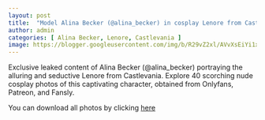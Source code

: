 ```yaml
---
layout: post
title:  "Model Alina Becker (@alina_becker) in cosplay Lenore from Castlevania - 40 leaked photos from Onlyfans, Patreon, and Fansly"
author: admin
categories: [ Alina Becker, Lenore, Castlevania ]
image: https://blogger.googleusercontent.com/img/b/R29vZ2xl/AVvXsEiYi1xYfhXZGN2tqDtlfit5JQxKzOTqtIjCevs11BnOwo6nEiQo0tHtlbMoiLtrs9esJJp5Uy9Eo7FJFg5dkfH3ZxOZlGGyJL1ROJUMPBAlQ4MKItycCmEhj6NKB2fKQSYLRPJtgyDpOZkeQBweK7Q1EOI7pYSEvd43Ju32DBk7w77HcaxpmTLcO92K7Uw/s1600/01.webp
---
```


Exclusive leaked content of Alina Becker (@alina_becker) portraying the alluring and seductive Lenore from Castlevania. Explore 40 scorching nude cosplay photos of this captivating character, obtained from Onlyfans, Patreon, and Fansly.

<p>You can download all photos by clicking <a href="http://ouo.io/qs/OzRuKBTK?s=https://www.mediafire.com/file/6e70ngbenbpm225/Model+Alina+Becker+(@alina_becker)+in+cosplay+Lenore+from+Castlevania+-+40+leaked+photos+from+Onlyfans,+Patreon,+and+Fansly.rar/file">here</a></p>

<div class="separator" style="clear: both;"><a href="https://blogger.googleusercontent.com/img/b/R29vZ2xl/AVvXsEiYi1xYfhXZGN2tqDtlfit5JQxKzOTqtIjCevs11BnOwo6nEiQo0tHtlbMoiLtrs9esJJp5Uy9Eo7FJFg5dkfH3ZxOZlGGyJL1ROJUMPBAlQ4MKItycCmEhj6NKB2fKQSYLRPJtgyDpOZkeQBweK7Q1EOI7pYSEvd43Ju32DBk7w77HcaxpmTLcO92K7Uw/s1600/01.webp" style="display: block; padding: 1em 0; text-align: center; "><img alt="" border="0" data-original-height="1920" data-original-width="1280" src="https://blogger.googleusercontent.com/img/b/R29vZ2xl/AVvXsEiYi1xYfhXZGN2tqDtlfit5JQxKzOTqtIjCevs11BnOwo6nEiQo0tHtlbMoiLtrs9esJJp5Uy9Eo7FJFg5dkfH3ZxOZlGGyJL1ROJUMPBAlQ4MKItycCmEhj6NKB2fKQSYLRPJtgyDpOZkeQBweK7Q1EOI7pYSEvd43Ju32DBk7w77HcaxpmTLcO92K7Uw/s1600/01.webp"/></a></div><div class="separator" style="clear: both;"><a href="https://blogger.googleusercontent.com/img/b/R29vZ2xl/AVvXsEhH8RM89rxATVLGlWwEDc-NnJsRvEbEvsjfvV2qZXoCL5yQGSDvOgQj8hy8NSRWK-ApoPy7oOYXtA6oOXLnP0EU8JGkTTwQf7BbPdpyx7Pmb21qV82qV7kPEvmvMjEZROF-2tQdmjaab8pk6jN-SO4JE8BeTMKX43YXio90yGwRnTbCGhDWumplqCy4oCo/s1600/02.webp" style="display: block; padding: 1em 0; text-align: center; "><img alt="" border="0" data-original-height="1920" data-original-width="1280" src="https://blogger.googleusercontent.com/img/b/R29vZ2xl/AVvXsEhH8RM89rxATVLGlWwEDc-NnJsRvEbEvsjfvV2qZXoCL5yQGSDvOgQj8hy8NSRWK-ApoPy7oOYXtA6oOXLnP0EU8JGkTTwQf7BbPdpyx7Pmb21qV82qV7kPEvmvMjEZROF-2tQdmjaab8pk6jN-SO4JE8BeTMKX43YXio90yGwRnTbCGhDWumplqCy4oCo/s1600/02.webp"/></a></div><div class="separator" style="clear: both;"><a href="https://blogger.googleusercontent.com/img/b/R29vZ2xl/AVvXsEj6sLgs_SQAfVfqpCZ8rBFk0KXi1IRQd66Jm_H2D593ezJtlitDfqmjayb8KixeVmy9tp-yqpR0vWdH4jTMuUOTPxK-3BnsksehVIXSgR8ZkX-kbJzcm6raJNFegpv2IirWUBvYWxWrocGmhQAgNho0m7x6Fawtr-oTQ7q-5-DjrXNNC1LMG2l4CfRu-Sg/s1600/03.webp" style="display: block; padding: 1em 0; text-align: center; "><img alt="" border="0" data-original-height="1920" data-original-width="1280" src="https://blogger.googleusercontent.com/img/b/R29vZ2xl/AVvXsEj6sLgs_SQAfVfqpCZ8rBFk0KXi1IRQd66Jm_H2D593ezJtlitDfqmjayb8KixeVmy9tp-yqpR0vWdH4jTMuUOTPxK-3BnsksehVIXSgR8ZkX-kbJzcm6raJNFegpv2IirWUBvYWxWrocGmhQAgNho0m7x6Fawtr-oTQ7q-5-DjrXNNC1LMG2l4CfRu-Sg/s1600/03.webp"/></a></div><div class="separator" style="clear: both;"><a href="https://blogger.googleusercontent.com/img/b/R29vZ2xl/AVvXsEiDAe9IUt5gwNQB9NpNSfTDduWoVF-jv0cfQV0AJhGA02AvhLsCqqVMfgP-Hx3k3M9pJgp79niC1czVM9vPrAxNxQDcp0oboS53bT4aNPrryw2YnGSw1haRJkYQQfqcqyU5Vi3o8uVbSTlAw_jP6HWKIUSVQL0LkVs_H3sGfMv_IZY6mYakTRRBDx7kvb4/s1600/04.webp" style="display: block; padding: 1em 0; text-align: center; "><img alt="" border="0" data-original-height="1920" data-original-width="1280" src="https://blogger.googleusercontent.com/img/b/R29vZ2xl/AVvXsEiDAe9IUt5gwNQB9NpNSfTDduWoVF-jv0cfQV0AJhGA02AvhLsCqqVMfgP-Hx3k3M9pJgp79niC1czVM9vPrAxNxQDcp0oboS53bT4aNPrryw2YnGSw1haRJkYQQfqcqyU5Vi3o8uVbSTlAw_jP6HWKIUSVQL0LkVs_H3sGfMv_IZY6mYakTRRBDx7kvb4/s1600/04.webp"/></a></div><div class="separator" style="clear: both;"><a href="https://blogger.googleusercontent.com/img/b/R29vZ2xl/AVvXsEizkrtPUkYOS5bTjlcoAyBKPXRL8tdLoZTo08zM307xthV_d4MLVw_5kEyP_CJsu9CZJe4g2eaNrj9ZxfN_t_SwJUoVTcCO7S-qqHg9_EIs9ApSoXdZ9hAYRVP9-oy5ROa6CSxUUMgQ3R65DUy6Em0BG9-bD1Dd7_dKCOdZpw221yhkBzMMUKHoEiFtGY8/s1600/05.webp" style="display: block; padding: 1em 0; text-align: center; "><img alt="" border="0" data-original-height="1920" data-original-width="1280" src="https://blogger.googleusercontent.com/img/b/R29vZ2xl/AVvXsEizkrtPUkYOS5bTjlcoAyBKPXRL8tdLoZTo08zM307xthV_d4MLVw_5kEyP_CJsu9CZJe4g2eaNrj9ZxfN_t_SwJUoVTcCO7S-qqHg9_EIs9ApSoXdZ9hAYRVP9-oy5ROa6CSxUUMgQ3R65DUy6Em0BG9-bD1Dd7_dKCOdZpw221yhkBzMMUKHoEiFtGY8/s1600/05.webp"/></a></div><div class="separator" style="clear: both;"><a href="https://blogger.googleusercontent.com/img/b/R29vZ2xl/AVvXsEjxp8-QoyTcPsdG7ZcGj_HOgw_gFIOSb_LnEEkx1xq-c7oQO9iA8jyDXj_eVjLjNfX6JyZ-GUWq8NVE3KQyRjwwUp5thSXS8USwlMEEIBCO65QyeX0vnmvtVEe1zSZaSJqa8uDUl_NPXiZ6w1mrVlDQ_CxcYZtD29SlhoxhsTaIm7Fe1wCvWJtUDs1DsLs/s1600/06.webp" style="display: block; padding: 1em 0; text-align: center; "><img alt="" border="0" data-original-height="1920" data-original-width="1280" src="https://blogger.googleusercontent.com/img/b/R29vZ2xl/AVvXsEjxp8-QoyTcPsdG7ZcGj_HOgw_gFIOSb_LnEEkx1xq-c7oQO9iA8jyDXj_eVjLjNfX6JyZ-GUWq8NVE3KQyRjwwUp5thSXS8USwlMEEIBCO65QyeX0vnmvtVEe1zSZaSJqa8uDUl_NPXiZ6w1mrVlDQ_CxcYZtD29SlhoxhsTaIm7Fe1wCvWJtUDs1DsLs/s1600/06.webp"/></a></div><div class="separator" style="clear: both;"><a href="https://blogger.googleusercontent.com/img/b/R29vZ2xl/AVvXsEiyIwRlsmjGllZSUxg-1gDqpEELV6oRduBOTbKKPz1FvggbXpeG4hagUIHVPoPp7rjVuzmnGmtqs83mDvGlNIaz9IeurztqOJvZG-uda2ejtC6UTS8mzsgkVUnRpDy5LYt1XUJfk0FCAknOPIHU9EmaGKc8vuT5OCj_U2RoL8MsE6S0sKNL7x_4g_kjnHM/s1600/07.webp" style="display: block; padding: 1em 0; text-align: center; "><img alt="" border="0" data-original-height="1920" data-original-width="1280" src="https://blogger.googleusercontent.com/img/b/R29vZ2xl/AVvXsEiyIwRlsmjGllZSUxg-1gDqpEELV6oRduBOTbKKPz1FvggbXpeG4hagUIHVPoPp7rjVuzmnGmtqs83mDvGlNIaz9IeurztqOJvZG-uda2ejtC6UTS8mzsgkVUnRpDy5LYt1XUJfk0FCAknOPIHU9EmaGKc8vuT5OCj_U2RoL8MsE6S0sKNL7x_4g_kjnHM/s1600/07.webp"/></a></div><div class="separator" style="clear: both;"><a href="https://blogger.googleusercontent.com/img/b/R29vZ2xl/AVvXsEg9t9d4Lz2zNQXGWm5IiIN0ea5qKdN0jfATGnpU_cS3Xh5VWNso_Mj2XtXi-5qt3UEkp7QP9M05O1LVy8IZje2CM5dLZuo410N8QGRQ6ApDioHaGU-vHAYjzMVOO5DcSBuouFOer9yihVZbpTymnJkuI1HGdWKSKFEQRb_SJX7Q1Q9Qze7LGfU1caVmZVU/s1600/08.webp" style="display: block; padding: 1em 0; text-align: center; "><img alt="" border="0" data-original-height="1920" data-original-width="1280" src="https://blogger.googleusercontent.com/img/b/R29vZ2xl/AVvXsEg9t9d4Lz2zNQXGWm5IiIN0ea5qKdN0jfATGnpU_cS3Xh5VWNso_Mj2XtXi-5qt3UEkp7QP9M05O1LVy8IZje2CM5dLZuo410N8QGRQ6ApDioHaGU-vHAYjzMVOO5DcSBuouFOer9yihVZbpTymnJkuI1HGdWKSKFEQRb_SJX7Q1Q9Qze7LGfU1caVmZVU/s1600/08.webp"/></a></div><div class="separator" style="clear: both;"><a href="https://blogger.googleusercontent.com/img/b/R29vZ2xl/AVvXsEjK3akrQAKKf2W6SNbkT8vBbqBKB1lK5vpF1IyUuIz9WZNmWmnRcO9C6OrJbLnHHIdICwW7fW5iAGL-AH8JkE1Rhl8fi6yelCGJR54NZRwaVTgbysKhFvmSo4hEqxspQTbI3m7xTElhXDlOd_KTxgWI3NLFkfw7hZYEqCRWCxBiPFRFWEssEOJy-jGEwN4/s1600/09.webp" style="display: block; padding: 1em 0; text-align: center; "><img alt="" border="0" data-original-height="853" data-original-width="1280" src="https://blogger.googleusercontent.com/img/b/R29vZ2xl/AVvXsEjK3akrQAKKf2W6SNbkT8vBbqBKB1lK5vpF1IyUuIz9WZNmWmnRcO9C6OrJbLnHHIdICwW7fW5iAGL-AH8JkE1Rhl8fi6yelCGJR54NZRwaVTgbysKhFvmSo4hEqxspQTbI3m7xTElhXDlOd_KTxgWI3NLFkfw7hZYEqCRWCxBiPFRFWEssEOJy-jGEwN4/s1600/09.webp"/></a></div><div class="separator" style="clear: both;"><a href="https://blogger.googleusercontent.com/img/b/R29vZ2xl/AVvXsEg5-OTQC4Okb6sotbvBCSOLhq4oecdmJgL7bE3-XM3pbAnyF3S96kp0m_Kd6n_HXm5UUo40zWTEq1CYI_zqC9fWsT4cK2lTeC7lf7sha62mnhJqGZAlkV_cjYDWeo33VgSeq8VjA-5bnV7LllV1mJSSWLhBKqh6agfUEOrbfgZ7Zj0JXKoNzyq9HH3MpTw/s1600/10.webp" style="display: block; padding: 1em 0; text-align: center; "><img alt="" border="0" data-original-height="1920" data-original-width="1280" src="https://blogger.googleusercontent.com/img/b/R29vZ2xl/AVvXsEg5-OTQC4Okb6sotbvBCSOLhq4oecdmJgL7bE3-XM3pbAnyF3S96kp0m_Kd6n_HXm5UUo40zWTEq1CYI_zqC9fWsT4cK2lTeC7lf7sha62mnhJqGZAlkV_cjYDWeo33VgSeq8VjA-5bnV7LllV1mJSSWLhBKqh6agfUEOrbfgZ7Zj0JXKoNzyq9HH3MpTw/s1600/10.webp"/></a></div><div class="separator" style="clear: both;"><a href="https://blogger.googleusercontent.com/img/b/R29vZ2xl/AVvXsEiYfW9novde7Lvnbspv31-LTwR2fETWAojaD90HlswAYMOVVdEpbqOVbLJ9PCiWnr0hVnTiZ0cb1Q_QD_C8AH0m-DjbsHQX5TcHN3_8whWLgkUt1w_Aaln1qmPH1B_8ui08-eXyfInNpmZrPXdwlEm4yQuMla24mBIaZ0BqG2gHLJuycchmyt4M42V9fB8/s1600/11.webp" style="display: block; padding: 1em 0; text-align: center; "><img alt="" border="0" data-original-height="1920" data-original-width="1280" src="https://blogger.googleusercontent.com/img/b/R29vZ2xl/AVvXsEiYfW9novde7Lvnbspv31-LTwR2fETWAojaD90HlswAYMOVVdEpbqOVbLJ9PCiWnr0hVnTiZ0cb1Q_QD_C8AH0m-DjbsHQX5TcHN3_8whWLgkUt1w_Aaln1qmPH1B_8ui08-eXyfInNpmZrPXdwlEm4yQuMla24mBIaZ0BqG2gHLJuycchmyt4M42V9fB8/s1600/11.webp"/></a></div><div class="separator" style="clear: both;"><a href="https://blogger.googleusercontent.com/img/b/R29vZ2xl/AVvXsEjuyoeSBSl4cMKh3o5AHFOSTQOc33tXUU14DqZeRWJAT6UJun45G7zl6Mmopiw5yHDnsnZnIkUseN_Vrh4RH16wZBojC2-Rt9LhSLtqhbnRLOVTkeWNAyD_eBwCoXSOGlkEZ8oUTFxFJpojTI1k77tMjNaWbrP9AeNVM7t_iB1cCu5gWRDabn6HAyde-g4/s1600/12.webp" style="display: block; padding: 1em 0; text-align: center; "><img alt="" border="0" data-original-height="1920" data-original-width="1280" src="https://blogger.googleusercontent.com/img/b/R29vZ2xl/AVvXsEjuyoeSBSl4cMKh3o5AHFOSTQOc33tXUU14DqZeRWJAT6UJun45G7zl6Mmopiw5yHDnsnZnIkUseN_Vrh4RH16wZBojC2-Rt9LhSLtqhbnRLOVTkeWNAyD_eBwCoXSOGlkEZ8oUTFxFJpojTI1k77tMjNaWbrP9AeNVM7t_iB1cCu5gWRDabn6HAyde-g4/s1600/12.webp"/></a></div><div class="separator" style="clear: both;"><a href="https://blogger.googleusercontent.com/img/b/R29vZ2xl/AVvXsEjX9s3pBrLST1BqEqC577OYLI23eKzwUOE6_JeAAqmevlA5L7RVBP7J8cS7oVSYqBMxN5xN7hpJ-yT6-2Xl1_gWP1VVKoWT0jDkNBf458GfYM6lALawxE55CgrxupNYQZRAAD_dxNYiKimsxycpH-U6_EQBFALeanEhoxGGCoSKeHU9oxtIDh4zyjCIXJ4/s1600/13.webp" style="display: block; padding: 1em 0; text-align: center; "><img alt="" border="0" data-original-height="1920" data-original-width="1280" src="https://blogger.googleusercontent.com/img/b/R29vZ2xl/AVvXsEjX9s3pBrLST1BqEqC577OYLI23eKzwUOE6_JeAAqmevlA5L7RVBP7J8cS7oVSYqBMxN5xN7hpJ-yT6-2Xl1_gWP1VVKoWT0jDkNBf458GfYM6lALawxE55CgrxupNYQZRAAD_dxNYiKimsxycpH-U6_EQBFALeanEhoxGGCoSKeHU9oxtIDh4zyjCIXJ4/s1600/13.webp"/></a></div><div class="separator" style="clear: both;"><a href="https://blogger.googleusercontent.com/img/b/R29vZ2xl/AVvXsEgs8D44nj3oiGcPITRXFXpfgcXFpLDQDCR5mqab1MiPdWpI6llHG3prXeF6X6zx79k7G4vRrwnGcqCmziYcVKYD86TIzM0VtsQqNn1XU0fLFmSXrjaQyB1f2n83NeEW6LjXleQ_WKtzs1VPK3rHb9ez5GXd7UURv0IRUs8HYjqh2EJwWU_FdmzNUAXSvrk/s1600/14.webp" style="display: block; padding: 1em 0; text-align: center; "><img alt="" border="0" data-original-height="1920" data-original-width="1280" src="https://blogger.googleusercontent.com/img/b/R29vZ2xl/AVvXsEgs8D44nj3oiGcPITRXFXpfgcXFpLDQDCR5mqab1MiPdWpI6llHG3prXeF6X6zx79k7G4vRrwnGcqCmziYcVKYD86TIzM0VtsQqNn1XU0fLFmSXrjaQyB1f2n83NeEW6LjXleQ_WKtzs1VPK3rHb9ez5GXd7UURv0IRUs8HYjqh2EJwWU_FdmzNUAXSvrk/s1600/14.webp"/></a></div><div class="separator" style="clear: both;"><a href="https://blogger.googleusercontent.com/img/b/R29vZ2xl/AVvXsEgL7gA_F6RnpqQe9bGO9wnEqzGOZPeLmxqJp3pOXUq8a_BBLZ-7_6ljkh7IPdw3gkPDNpwcnKWGnlfwAb8MNVTuIfDWLXvtIA0jMgCbobI5zOuELIhX6HL78rbA9Mk9w82A0v-1ghyphenhyphenfOS2IJNOsJNaJIgaABe33LbiISv34atmsYc6wxMWYY4s1WhPCZB8/s1600/15.webp" style="display: block; padding: 1em 0; text-align: center; "><img alt="" border="0" data-original-height="1920" data-original-width="1280" src="https://blogger.googleusercontent.com/img/b/R29vZ2xl/AVvXsEgL7gA_F6RnpqQe9bGO9wnEqzGOZPeLmxqJp3pOXUq8a_BBLZ-7_6ljkh7IPdw3gkPDNpwcnKWGnlfwAb8MNVTuIfDWLXvtIA0jMgCbobI5zOuELIhX6HL78rbA9Mk9w82A0v-1ghyphenhyphenfOS2IJNOsJNaJIgaABe33LbiISv34atmsYc6wxMWYY4s1WhPCZB8/s1600/15.webp"/></a></div><div class="separator" style="clear: both;"><a href="https://blogger.googleusercontent.com/img/b/R29vZ2xl/AVvXsEgPdZHWzy3Ov_WlFhBZaGwqLTPCvVE2mA0oCG5smtuFXbmCkTkcMJxj_Gi4A6M_v_SRxpt7WUlv7sB9WltsOgSF5nuwC4zKSITK7dGUc6vj6QHiQOCWKYvMWkew0e5IOo6U7gkD4cib2o8ojiSQU2rnTQhUbuZREh9_Z_sF5KHRAFPEoGHwgVMccsaOtxU/s1600/16.webp" style="display: block; padding: 1em 0; text-align: center; "><img alt="" border="0" data-original-height="1920" data-original-width="1280" src="https://blogger.googleusercontent.com/img/b/R29vZ2xl/AVvXsEgPdZHWzy3Ov_WlFhBZaGwqLTPCvVE2mA0oCG5smtuFXbmCkTkcMJxj_Gi4A6M_v_SRxpt7WUlv7sB9WltsOgSF5nuwC4zKSITK7dGUc6vj6QHiQOCWKYvMWkew0e5IOo6U7gkD4cib2o8ojiSQU2rnTQhUbuZREh9_Z_sF5KHRAFPEoGHwgVMccsaOtxU/s1600/16.webp"/></a></div><div class="separator" style="clear: both;"><a href="https://blogger.googleusercontent.com/img/b/R29vZ2xl/AVvXsEi067-0MNtwwnPtAJ8GEMwsDjwVQ4ys_AUfm_V-ToshYLu6qt60PBNflMZXw96kopEQx8NlFXrbbx3G8YY_wC1Y5TafU-mavFgB2KQs2ZR4TIok7yLznktvv63uCXld_X_AotcM98lwDN65N-PyLRmyGfC_rVlHnXquHIfZ9DfmhDfNU5izZNXIdNHtufE/s1600/17.webp" style="display: block; padding: 1em 0; text-align: center; "><img alt="" border="0" data-original-height="1920" data-original-width="1280" src="https://blogger.googleusercontent.com/img/b/R29vZ2xl/AVvXsEi067-0MNtwwnPtAJ8GEMwsDjwVQ4ys_AUfm_V-ToshYLu6qt60PBNflMZXw96kopEQx8NlFXrbbx3G8YY_wC1Y5TafU-mavFgB2KQs2ZR4TIok7yLznktvv63uCXld_X_AotcM98lwDN65N-PyLRmyGfC_rVlHnXquHIfZ9DfmhDfNU5izZNXIdNHtufE/s1600/17.webp"/></a></div><div class="separator" style="clear: both;"><a href="https://blogger.googleusercontent.com/img/b/R29vZ2xl/AVvXsEgCda4kpBc25vQSd8V2na0_GSosXJqoqEerphDL1cm34NlxmYaVplCJHLYIpo5hSSKWddiKSPm-c649VpGWUpCTERHhJj6BCziVDYLnBSrTHieJGGrUfclgnDYxUrcCCishdUyglT8RWKCJvyrsywrcQ3jreBdbMFAduHQRWTOGLgFI3PK3oEKrJgiZAfs/s1600/18.webp" style="display: block; padding: 1em 0; text-align: center; "><img alt="" border="0" data-original-height="1920" data-original-width="1280" src="https://blogger.googleusercontent.com/img/b/R29vZ2xl/AVvXsEgCda4kpBc25vQSd8V2na0_GSosXJqoqEerphDL1cm34NlxmYaVplCJHLYIpo5hSSKWddiKSPm-c649VpGWUpCTERHhJj6BCziVDYLnBSrTHieJGGrUfclgnDYxUrcCCishdUyglT8RWKCJvyrsywrcQ3jreBdbMFAduHQRWTOGLgFI3PK3oEKrJgiZAfs/s1600/18.webp"/></a></div><div class="separator" style="clear: both;"><a href="https://blogger.googleusercontent.com/img/b/R29vZ2xl/AVvXsEhfQ-Me4a3C7nnpgV3zrzBY1sdZsaL-6BmMPlEVJ4mMe3bPMXR8b2ybgWLmViHVMQdUmJUgNBZ2srdreZSOufTeEzdnE_Qh-YtfxQAKG3-O_zy0HZtaVQd1TUc1iGd0Y2xstNjeJyg8Y6Oad_4pgmoeoOJvY9-onwtf_DdG16uOevZ6kotVvqr-Hvs-GsQ/s1600/19.webp" style="display: block; padding: 1em 0; text-align: center; "><img alt="" border="0" data-original-height="1920" data-original-width="1280" src="https://blogger.googleusercontent.com/img/b/R29vZ2xl/AVvXsEhfQ-Me4a3C7nnpgV3zrzBY1sdZsaL-6BmMPlEVJ4mMe3bPMXR8b2ybgWLmViHVMQdUmJUgNBZ2srdreZSOufTeEzdnE_Qh-YtfxQAKG3-O_zy0HZtaVQd1TUc1iGd0Y2xstNjeJyg8Y6Oad_4pgmoeoOJvY9-onwtf_DdG16uOevZ6kotVvqr-Hvs-GsQ/s1600/19.webp"/></a></div><div class="separator" style="clear: both;"><a href="https://blogger.googleusercontent.com/img/b/R29vZ2xl/AVvXsEi0abk2T3sKo8LQnsfyYgQktsmmo6hAxueZ_byb-7fAgYbzEsbbBPUbfUpLkAT8F6XSHl89y-9ZkU6RCHLIxGIvq5h2QsdpYEoWkrDzns8UdVyrZ0OrkzvuYiR7vygSObvAoQn6xuL139ek_gEd2-JOf8-MvzaYjCRMcmx1LD0P1iCYRLD4c9Krg_P0e4E/s1600/20.webp" style="display: block; padding: 1em 0; text-align: center; "><img alt="" border="0" data-original-height="1920" data-original-width="1280" src="https://blogger.googleusercontent.com/img/b/R29vZ2xl/AVvXsEi0abk2T3sKo8LQnsfyYgQktsmmo6hAxueZ_byb-7fAgYbzEsbbBPUbfUpLkAT8F6XSHl89y-9ZkU6RCHLIxGIvq5h2QsdpYEoWkrDzns8UdVyrZ0OrkzvuYiR7vygSObvAoQn6xuL139ek_gEd2-JOf8-MvzaYjCRMcmx1LD0P1iCYRLD4c9Krg_P0e4E/s1600/20.webp"/></a></div><div class="separator" style="clear: both;"><a href="https://blogger.googleusercontent.com/img/b/R29vZ2xl/AVvXsEjXgXiXWVVdjvZY6WZeDFlON1V4Hs1ZQrZZasfbjYcw-aLqNPpKaeIglmBUnvI9djSdH_tZKCTCfiotkpf5EtxTek5-KSUXMJDtlAVkWrJ584IghTnMMDzz5fDtQYB7HgOC0BWym5eBvEFdVhGH-BVUwk081cnoGYyI_4frAZ4LfgMcSpS3QLeLpF1dIEs/s1600/21.webp" style="display: block; padding: 1em 0; text-align: center; "><img alt="" border="0" data-original-height="1920" data-original-width="1280" src="https://blogger.googleusercontent.com/img/b/R29vZ2xl/AVvXsEjXgXiXWVVdjvZY6WZeDFlON1V4Hs1ZQrZZasfbjYcw-aLqNPpKaeIglmBUnvI9djSdH_tZKCTCfiotkpf5EtxTek5-KSUXMJDtlAVkWrJ584IghTnMMDzz5fDtQYB7HgOC0BWym5eBvEFdVhGH-BVUwk081cnoGYyI_4frAZ4LfgMcSpS3QLeLpF1dIEs/s1600/21.webp"/></a></div><div class="separator" style="clear: both;"><a href="https://blogger.googleusercontent.com/img/b/R29vZ2xl/AVvXsEgniugguT5LviQP4JRW1k6hOfhnaZzknNiRgjX5dasiF1cFYek-zipm6zKbOt80hLjtxJ_SUNKO0sZzTg0nM2nsS6vBmkA2J19P5hWOCOmdv0RDfCRsEjnK6eGQdyepu5YYCErzHN7Jr1zsBfMxZMpmnBjrZRorU7s_kOblaBLUHbn-7ExILd7z_BFTefk/s1600/22.webp" style="display: block; padding: 1em 0; text-align: center; "><img alt="" border="0" data-original-height="1920" data-original-width="1280" src="https://blogger.googleusercontent.com/img/b/R29vZ2xl/AVvXsEgniugguT5LviQP4JRW1k6hOfhnaZzknNiRgjX5dasiF1cFYek-zipm6zKbOt80hLjtxJ_SUNKO0sZzTg0nM2nsS6vBmkA2J19P5hWOCOmdv0RDfCRsEjnK6eGQdyepu5YYCErzHN7Jr1zsBfMxZMpmnBjrZRorU7s_kOblaBLUHbn-7ExILd7z_BFTefk/s1600/22.webp"/></a></div><div class="separator" style="clear: both;"><a href="https://blogger.googleusercontent.com/img/b/R29vZ2xl/AVvXsEgg4Ohff27YmulDL-sykwCEbo9Unu9CMWtfCAJhnzksUQON9lvCZod_ag4fyA04XxQTQbQJ3-vSnIcYQuEj001ZEHEMJ26XgqxYuLXSaMs03NO0nhSvIEpV3IYdcL8e79Fvf2u8_qpnBwJAQ0w1gSFN4zV-uzHS1DXgMsXRV9t7IBl0KkGxtwXY0cHoFvs/s1600/23.webp" style="display: block; padding: 1em 0; text-align: center; "><img alt="" border="0" data-original-height="1920" data-original-width="1280" src="https://blogger.googleusercontent.com/img/b/R29vZ2xl/AVvXsEgg4Ohff27YmulDL-sykwCEbo9Unu9CMWtfCAJhnzksUQON9lvCZod_ag4fyA04XxQTQbQJ3-vSnIcYQuEj001ZEHEMJ26XgqxYuLXSaMs03NO0nhSvIEpV3IYdcL8e79Fvf2u8_qpnBwJAQ0w1gSFN4zV-uzHS1DXgMsXRV9t7IBl0KkGxtwXY0cHoFvs/s1600/23.webp"/></a></div><div class="separator" style="clear: both;"><a href="https://blogger.googleusercontent.com/img/b/R29vZ2xl/AVvXsEjqIJvZWmeGh8sgSqPyIWKGf8A8uBUiWE73Am73zlf0zO2qZxFfnUx2CR7VaSW3Xz0JzcAHqeT36Q_2vJR9FFr0qfE1kadIkEkZdriVjqpRgQ-WdKtB1PK60TbpGxGy3Jlmh_6Azr31ePBOxsIed9NQfJtRxhW-x-95EmkhctgtVzsyLcc4SVlFp2ZN2Yc/s1600/24.webp" style="display: block; padding: 1em 0; text-align: center; "><img alt="" border="0" data-original-height="1920" data-original-width="1280" src="https://blogger.googleusercontent.com/img/b/R29vZ2xl/AVvXsEjqIJvZWmeGh8sgSqPyIWKGf8A8uBUiWE73Am73zlf0zO2qZxFfnUx2CR7VaSW3Xz0JzcAHqeT36Q_2vJR9FFr0qfE1kadIkEkZdriVjqpRgQ-WdKtB1PK60TbpGxGy3Jlmh_6Azr31ePBOxsIed9NQfJtRxhW-x-95EmkhctgtVzsyLcc4SVlFp2ZN2Yc/s1600/24.webp"/></a></div><div class="separator" style="clear: both;"><a href="https://blogger.googleusercontent.com/img/b/R29vZ2xl/AVvXsEijWxMRqAGMBF1aX94rqMcw4f1Oi50tghCTyLX0oyRheFp0zFZx6Pwe3u7Atqkqbm3vhp9qMss95pH4RcnJK0PQ5TJ4MW2b2ZZDZNI67FOE6Bc9Hv99OQPkDLUbczB5AAv4_RzHQJppZ88HlWq-fSrMV5Yfp6YzBBPBUqMIv6ep42rDmXwbpthmBcQdKQI/s1600/25.webp" style="display: block; padding: 1em 0; text-align: center; "><img alt="" border="0" data-original-height="1920" data-original-width="1280" src="https://blogger.googleusercontent.com/img/b/R29vZ2xl/AVvXsEijWxMRqAGMBF1aX94rqMcw4f1Oi50tghCTyLX0oyRheFp0zFZx6Pwe3u7Atqkqbm3vhp9qMss95pH4RcnJK0PQ5TJ4MW2b2ZZDZNI67FOE6Bc9Hv99OQPkDLUbczB5AAv4_RzHQJppZ88HlWq-fSrMV5Yfp6YzBBPBUqMIv6ep42rDmXwbpthmBcQdKQI/s1600/25.webp"/></a></div><div class="separator" style="clear: both;"><a href="https://blogger.googleusercontent.com/img/b/R29vZ2xl/AVvXsEiaYhT7DQeRzZ4UYAannvmP6v-4U7r3UBE66jGA4zqQboQsXBy1sCRSZHScZj_9a4TC8-E4JV35LW9u_Cl5hID1pDoBRdmYtG9ZwDwUbNXWSlEEudjJ6hIfLJ-awXTpNNfLKG19Yf1ulYx3_sHwjo6G22456HRKCImAkPQzWfh2PKY08Bi0gm34ZrUonuQ/s1600/26.webp" style="display: block; padding: 1em 0; text-align: center; "><img alt="" border="0" data-original-height="1920" data-original-width="1280" src="https://blogger.googleusercontent.com/img/b/R29vZ2xl/AVvXsEiaYhT7DQeRzZ4UYAannvmP6v-4U7r3UBE66jGA4zqQboQsXBy1sCRSZHScZj_9a4TC8-E4JV35LW9u_Cl5hID1pDoBRdmYtG9ZwDwUbNXWSlEEudjJ6hIfLJ-awXTpNNfLKG19Yf1ulYx3_sHwjo6G22456HRKCImAkPQzWfh2PKY08Bi0gm34ZrUonuQ/s1600/26.webp"/></a></div><div class="separator" style="clear: both;"><a href="https://blogger.googleusercontent.com/img/b/R29vZ2xl/AVvXsEjBGUk4p0-tUQ5nhQtaFI0jcnf9NYIthO8VGY8f8ZPhQEg6Y5wGCUmSJvKuxjNafwxm7yWATIIuDmCIfQfy07gxfcqiaFN27koJ8PYFFG02VHglZ8pNCB-8_qsU7WM9wq75o0QXIRAlmM3i9BS8eNdO-V8rMFBQMk70IvhFakbFns8VlQOXHoyS6MfCsSA/s1600/27.webp" style="display: block; padding: 1em 0; text-align: center; "><img alt="" border="0" data-original-height="1920" data-original-width="1280" src="https://blogger.googleusercontent.com/img/b/R29vZ2xl/AVvXsEjBGUk4p0-tUQ5nhQtaFI0jcnf9NYIthO8VGY8f8ZPhQEg6Y5wGCUmSJvKuxjNafwxm7yWATIIuDmCIfQfy07gxfcqiaFN27koJ8PYFFG02VHglZ8pNCB-8_qsU7WM9wq75o0QXIRAlmM3i9BS8eNdO-V8rMFBQMk70IvhFakbFns8VlQOXHoyS6MfCsSA/s1600/27.webp"/></a></div><div class="separator" style="clear: both;"><a href="https://blogger.googleusercontent.com/img/b/R29vZ2xl/AVvXsEjJexcSjRMKdPFlzE3S9GNfNxqxmT-b-CyCUMfx6FNhhv5wKilUxxvpRH3jTPtpSDLZZ3VJP0ghGwoWodl8LBMAYy6UUukaGw79EWal_2h-LhsNfMSSaRBstJm6yFzYdJ0XPhxF9r-kuv_m9PgSn4XLqQWw5o2i8ax9NZa5oZRs59Zj1N5TjbmcMgeJfEk/s1600/28.webp" style="display: block; padding: 1em 0; text-align: center; "><img alt="" border="0" data-original-height="1708" data-original-width="1280" src="https://blogger.googleusercontent.com/img/b/R29vZ2xl/AVvXsEjJexcSjRMKdPFlzE3S9GNfNxqxmT-b-CyCUMfx6FNhhv5wKilUxxvpRH3jTPtpSDLZZ3VJP0ghGwoWodl8LBMAYy6UUukaGw79EWal_2h-LhsNfMSSaRBstJm6yFzYdJ0XPhxF9r-kuv_m9PgSn4XLqQWw5o2i8ax9NZa5oZRs59Zj1N5TjbmcMgeJfEk/s1600/28.webp"/></a></div><div class="separator" style="clear: both;"><a href="https://blogger.googleusercontent.com/img/b/R29vZ2xl/AVvXsEjbK9Dnru1iK9pXs8FyCwqiSrM4c8A35Ne4Fxt56DTrw0inK3kkk0EvGGucfN7qSq2UiHiXdrAD_-KbHHkTd4qGLtHsed2wphxclaYn5psaMGUuqr7BIMolPTx8-F2fYDuGiam1emYJyG_MNSBzjaJMfV2WG6BL9IeKPy7SZi5buEbVERFbBdmhiVisu3o/s1600/29.webp" style="display: block; padding: 1em 0; text-align: center; "><img alt="" border="0" data-original-height="1708" data-original-width="1280" src="https://blogger.googleusercontent.com/img/b/R29vZ2xl/AVvXsEjbK9Dnru1iK9pXs8FyCwqiSrM4c8A35Ne4Fxt56DTrw0inK3kkk0EvGGucfN7qSq2UiHiXdrAD_-KbHHkTd4qGLtHsed2wphxclaYn5psaMGUuqr7BIMolPTx8-F2fYDuGiam1emYJyG_MNSBzjaJMfV2WG6BL9IeKPy7SZi5buEbVERFbBdmhiVisu3o/s1600/29.webp"/></a></div><div class="separator" style="clear: both;"><a href="https://blogger.googleusercontent.com/img/b/R29vZ2xl/AVvXsEimwhnYBcp4RSkWA_JHYxIClV65fuxKhm6yID5Lp4dGrPdmg9U7VgaCN_eNk01OwRTmScRXEHZkbccclBPZwz72DgBT0-j7QOXupebqNV7DFe48iW2nU1J359yUxTIIOrMwdmdRRACioVlDJ-EomhAsbt02bKkwZ3qg_vvoqIL5OQchDO727gSBShgwcz8/s1600/30.webp" style="display: block; padding: 1em 0; text-align: center; "><img alt="" border="0" data-original-height="1708" data-original-width="1280" src="https://blogger.googleusercontent.com/img/b/R29vZ2xl/AVvXsEimwhnYBcp4RSkWA_JHYxIClV65fuxKhm6yID5Lp4dGrPdmg9U7VgaCN_eNk01OwRTmScRXEHZkbccclBPZwz72DgBT0-j7QOXupebqNV7DFe48iW2nU1J359yUxTIIOrMwdmdRRACioVlDJ-EomhAsbt02bKkwZ3qg_vvoqIL5OQchDO727gSBShgwcz8/s1600/30.webp"/></a></div><div class="separator" style="clear: both;"><a href="https://blogger.googleusercontent.com/img/b/R29vZ2xl/AVvXsEgrWFYt7LPm7EZqfiFLuoovX7RnPscgmZtUWD5qDT_3MWHlIb2_BK4dvc-Aa2Sgf3tYrdN04qriNQmB__Siov-qInjoCx1V_DxddfdtYjiE-hVodwTjGY_92eY7PDcckoDhMuy8CkCAm4-nSTery613X-Hrf1Z66aMM2sAYmRXHlDsve24om0XTnEuALdw/s1600/31.webp" style="display: block; padding: 1em 0; text-align: center; "><img alt="" border="0" data-original-height="1708" data-original-width="1280" src="https://blogger.googleusercontent.com/img/b/R29vZ2xl/AVvXsEgrWFYt7LPm7EZqfiFLuoovX7RnPscgmZtUWD5qDT_3MWHlIb2_BK4dvc-Aa2Sgf3tYrdN04qriNQmB__Siov-qInjoCx1V_DxddfdtYjiE-hVodwTjGY_92eY7PDcckoDhMuy8CkCAm4-nSTery613X-Hrf1Z66aMM2sAYmRXHlDsve24om0XTnEuALdw/s1600/31.webp"/></a></div><div class="separator" style="clear: both;"><a href="https://blogger.googleusercontent.com/img/b/R29vZ2xl/AVvXsEgOZ4h0qrwlPmRj3d9TpAL7gD5khJTsBi29iXpFGaJsXgOHz4_muSdJxhT9OXAtM04oaL-jzrgYAfdkWk8OHsHE_NwW5rIcm_lDnpzYMBFk8GEQ6q65oKeUNr_UVonl2sl7ZhCfzf-m_DZdCsl1Ti3PcknG8405ys8pEG-kAXgfsyjLYHj7dG7yzrC2i8I/s1600/32.webp" style="display: block; padding: 1em 0; text-align: center; "><img alt="" border="0" data-original-height="1708" data-original-width="1280" src="https://blogger.googleusercontent.com/img/b/R29vZ2xl/AVvXsEgOZ4h0qrwlPmRj3d9TpAL7gD5khJTsBi29iXpFGaJsXgOHz4_muSdJxhT9OXAtM04oaL-jzrgYAfdkWk8OHsHE_NwW5rIcm_lDnpzYMBFk8GEQ6q65oKeUNr_UVonl2sl7ZhCfzf-m_DZdCsl1Ti3PcknG8405ys8pEG-kAXgfsyjLYHj7dG7yzrC2i8I/s1600/32.webp"/></a></div><div class="separator" style="clear: both;"><a href="https://blogger.googleusercontent.com/img/b/R29vZ2xl/AVvXsEiHt7zqr72NXkO0rmodtjI996GJhyphenhyphent2acmVHVombaCA4-sZt1_Ta8aRz7JB9MYfRY3VWlIxya87B7YLgMvW35pCT0Cde1TChi_26LfGe3mqYnI97xnC0Xezhov1108JF9LwOE6K01Q0U30sADMC6ehbw9VMkuFf4CqDTn68GyhiaNNy0ng2pi4radrvLgY/s1600/33.webp" style="display: block; padding: 1em 0; text-align: center; "><img alt="" border="0" data-original-height="1708" data-original-width="1280" src="https://blogger.googleusercontent.com/img/b/R29vZ2xl/AVvXsEiHt7zqr72NXkO0rmodtjI996GJhyphenhyphent2acmVHVombaCA4-sZt1_Ta8aRz7JB9MYfRY3VWlIxya87B7YLgMvW35pCT0Cde1TChi_26LfGe3mqYnI97xnC0Xezhov1108JF9LwOE6K01Q0U30sADMC6ehbw9VMkuFf4CqDTn68GyhiaNNy0ng2pi4radrvLgY/s1600/33.webp"/></a></div><div class="separator" style="clear: both;"><a href="https://blogger.googleusercontent.com/img/b/R29vZ2xl/AVvXsEi8WfA8qTH2Toh0928zLZbSC-4t7XJI-ZrdveC6plnsI3X9TgNhVN26U09_53lwxx6NUZ-dOXoxullrP3zMs_fYY_CBtW1x3ui5RqYkUIGF8ZIt6gV94e8NafnEqQkEzykz87cgIXP8IZeIWS3Jxhft4ZvEUFoLF79OHfonYbi8lOWI3ZbxUxPEV0r_4Qs/s1600/34.webp" style="display: block; padding: 1em 0; text-align: center; "><img alt="" border="0" data-original-height="1708" data-original-width="1280" src="https://blogger.googleusercontent.com/img/b/R29vZ2xl/AVvXsEi8WfA8qTH2Toh0928zLZbSC-4t7XJI-ZrdveC6plnsI3X9TgNhVN26U09_53lwxx6NUZ-dOXoxullrP3zMs_fYY_CBtW1x3ui5RqYkUIGF8ZIt6gV94e8NafnEqQkEzykz87cgIXP8IZeIWS3Jxhft4ZvEUFoLF79OHfonYbi8lOWI3ZbxUxPEV0r_4Qs/s1600/34.webp"/></a></div><div class="separator" style="clear: both;"><a href="https://blogger.googleusercontent.com/img/b/R29vZ2xl/AVvXsEi-p6NGqntoYgEY9LVbKNJkeOTT01z_W4E22stga-hVdNDo-B93Zy1H92bOgxltqmbRrefJp9IuKcw8-tRhKmYwI5MGVzYjUvmDPY0OmvGQahW_Ytl6Vo8X9agdMbXbh4WLKfRFpctLbTSJT-M_l1BFWLRKTqY82gEJXe7vailyhsb_sxKM6pTaNm9CSD8/s1600/35.webp" style="display: block; padding: 1em 0; text-align: center; "><img alt="" border="0" data-original-height="1708" data-original-width="1280" src="https://blogger.googleusercontent.com/img/b/R29vZ2xl/AVvXsEi-p6NGqntoYgEY9LVbKNJkeOTT01z_W4E22stga-hVdNDo-B93Zy1H92bOgxltqmbRrefJp9IuKcw8-tRhKmYwI5MGVzYjUvmDPY0OmvGQahW_Ytl6Vo8X9agdMbXbh4WLKfRFpctLbTSJT-M_l1BFWLRKTqY82gEJXe7vailyhsb_sxKM6pTaNm9CSD8/s1600/35.webp"/></a></div><div class="separator" style="clear: both;"><a href="https://blogger.googleusercontent.com/img/b/R29vZ2xl/AVvXsEgM_gPz58hutxGlHWHVNoMD3JgtiJc3LxIEU-j4YSTsHCBpjaw05uz2k7imjKvotz4SbOh0R5jFg95BZf1jeCUGu2oGAOurzNr9QutkGJvnYNInk6FxsZRa_10xtxSnZfxEQLHCNUUv8ctE5tlYQ2jrT04xNwS2to6-vKN6HqbJZhZ_sq_2fAqsPoE6Rog/s1600/36.webp" style="display: block; padding: 1em 0; text-align: center; "><img alt="" border="0" data-original-height="1708" data-original-width="1280" src="https://blogger.googleusercontent.com/img/b/R29vZ2xl/AVvXsEgM_gPz58hutxGlHWHVNoMD3JgtiJc3LxIEU-j4YSTsHCBpjaw05uz2k7imjKvotz4SbOh0R5jFg95BZf1jeCUGu2oGAOurzNr9QutkGJvnYNInk6FxsZRa_10xtxSnZfxEQLHCNUUv8ctE5tlYQ2jrT04xNwS2to6-vKN6HqbJZhZ_sq_2fAqsPoE6Rog/s1600/36.webp"/></a></div><div class="separator" style="clear: both;"><a href="https://blogger.googleusercontent.com/img/b/R29vZ2xl/AVvXsEivbN-tRUnyh0I7vLz0G9CndgZYDhBgVly4N38n6fOzorodNgpdBvU6upahyphenhyphen5la976FewCMzYlCbrTpkxMM0okZt6pFZ6HF8T5UKd94Dx23GSbnbHfWhyphenhyphenFxGajuj2THehF_aKZTS0KFn6-ruSfGPLjMdQwvaNhlU7JTGHTePWuge68Lgqr8osi7oS4Qyb8/s1600/37.webp" style="display: block; padding: 1em 0; text-align: center; "><img alt="" border="0" data-original-height="1708" data-original-width="1280" src="https://blogger.googleusercontent.com/img/b/R29vZ2xl/AVvXsEivbN-tRUnyh0I7vLz0G9CndgZYDhBgVly4N38n6fOzorodNgpdBvU6upahyphenhyphen5la976FewCMzYlCbrTpkxMM0okZt6pFZ6HF8T5UKd94Dx23GSbnbHfWhyphenhyphenFxGajuj2THehF_aKZTS0KFn6-ruSfGPLjMdQwvaNhlU7JTGHTePWuge68Lgqr8osi7oS4Qyb8/s1600/37.webp"/></a></div><div class="separator" style="clear: both;"><a href="https://blogger.googleusercontent.com/img/b/R29vZ2xl/AVvXsEh3hV8F8DWLnBVrhVqIyd7msls8sxqBu-mIW3kQYOglyot-bMhHBf0qrtXgCo0t10GUrkG8oJAgntq1nl7MZvA_D3aYnYElBlP0QiFWf21RoU7eWXRVdu3p17wwugmBP2Fk49trPVQyr6CQj0vzpbsPcnbJ03tK5NWdLI_yVxbvGrjy0FYotPu5vC3H5TY/s1600/38.webp" style="display: block; padding: 1em 0; text-align: center; "><img alt="" border="0" data-original-height="1708" data-original-width="1280" src="https://blogger.googleusercontent.com/img/b/R29vZ2xl/AVvXsEh3hV8F8DWLnBVrhVqIyd7msls8sxqBu-mIW3kQYOglyot-bMhHBf0qrtXgCo0t10GUrkG8oJAgntq1nl7MZvA_D3aYnYElBlP0QiFWf21RoU7eWXRVdu3p17wwugmBP2Fk49trPVQyr6CQj0vzpbsPcnbJ03tK5NWdLI_yVxbvGrjy0FYotPu5vC3H5TY/s1600/38.webp"/></a></div><div class="separator" style="clear: both;"><a href="https://blogger.googleusercontent.com/img/b/R29vZ2xl/AVvXsEiILmjc9GsM3wdk77a7S4J8FOUrhbEKM_Fsp69h3Jgq4vNN2TxRKbDiYXz177B0CmbZe4DX7gcuV294e8qE6JcI7PzALvPQA08jL2XUMIMI-KP4rlUm9O695oBj33xJpy1lwfLYDXkvQogls0khefUGKlsd-d7fTVeP7hP_pm144IXw1rAUjEkoRfdQFDU/s1600/39.webp" style="display: block; padding: 1em 0; text-align: center; "><img alt="" border="0" data-original-height="1708" data-original-width="1280" src="https://blogger.googleusercontent.com/img/b/R29vZ2xl/AVvXsEiILmjc9GsM3wdk77a7S4J8FOUrhbEKM_Fsp69h3Jgq4vNN2TxRKbDiYXz177B0CmbZe4DX7gcuV294e8qE6JcI7PzALvPQA08jL2XUMIMI-KP4rlUm9O695oBj33xJpy1lwfLYDXkvQogls0khefUGKlsd-d7fTVeP7hP_pm144IXw1rAUjEkoRfdQFDU/s1600/39.webp"/></a></div><div class="separator" style="clear: both;"><a href="https://blogger.googleusercontent.com/img/b/R29vZ2xl/AVvXsEgOfZfOW99E8VG5c5UXrsUeESw5HlOsQZNPeSxepAMJ5l0SEn5SSrGwOsQKeMc_RyEdtLt47a6ONT-VNKNXYF_tsIO7PRxAAPnXSuwYqNybcERIBDlqpu3Xfgx9rHCVseWTrINFz6eS8ABlc10MFgVM7e56p0oNuQUjMXHprDrosC22s8K-JOOYROA7Pto/s1600/40.webp" style="display: block; padding: 1em 0; text-align: center; "><img alt="" border="0" data-original-height="1708" data-original-width="1280" src="https://blogger.googleusercontent.com/img/b/R29vZ2xl/AVvXsEgOfZfOW99E8VG5c5UXrsUeESw5HlOsQZNPeSxepAMJ5l0SEn5SSrGwOsQKeMc_RyEdtLt47a6ONT-VNKNXYF_tsIO7PRxAAPnXSuwYqNybcERIBDlqpu3Xfgx9rHCVseWTrINFz6eS8ABlc10MFgVM7e56p0oNuQUjMXHprDrosC22s8K-JOOYROA7Pto/s1600/40.webp"/></a></div>